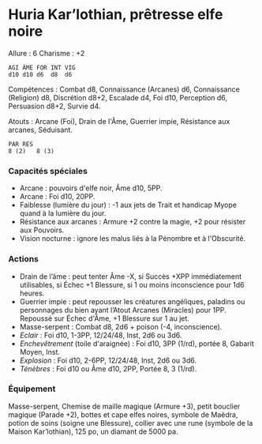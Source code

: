 # Huria Kar’lothian, prêtresse elfe noire

Allure : 6
Charisme : +2

	AGI	ÂME	FOR	INT	VIG
	d10	d10	d6	d8	d6

Compétences : Combat d8, Connaissance (Arcanes) d6, Connaissance (Religion) d8, Discrétion d8+2, Escalade d4, Foi d10, Perception d6, Persuasion d8+2, Survie d4.

Atouts : Arcane (Foi), Drain de l'Âme, Guerrier impie, Résistance aux arcanes, Séduisant.

	PAR	RES
	8 (2)	8 (3)

### Capacités spéciales
- Arcane : pouvoirs d'elfe noir, Âme d10, 5PP.
- Arcane : Foi d10, 20PP.
- Faiblesse (lumière du jour) : -1 aux jets de Trait et handicap Myope quand à la lumière du jour.
- Résistance aux arcanes : Armure +2 contre la magie, +2 pour résister aux Pouvoirs.
- Vision nocturne : ignore les malus liés à la Pénombre et à l'Obscurité.

### Actions
- Drain de l’âme : peut tenter Âme -X, si Succès +XPP immédiatement utilisables, si Échec +1 Blessure, si 1 ou moins inconscience pour 1d6 heures.
- Guerrier impie : peut repousser les créatures angéliques, paladins ou personnages du bien ayant l’Atout Arcanes (Miracles) pour 1PP. Repoussé sur Échec d'Âme, +1 Blessure sur 1 au jet.
- Masse-serpent : Combat d8, 2d6 + poison (-4, inconscience).
- _Eclair_ : Foi d10, 1-3PP, 12/24/48, Inst, 2d6 ou 3d6.
- _Enchevêtrement_ (toile d'araignée) : Foi d10, 3PP (1/rd), portée 8, Gabarit Moyen, Inst.
- _Explosion_ : Foi d10, 2-6PP, 12/24/48, Inst, 2d6 ou 3d6.
- _Ténèbres_ : Foi d10 ou Âme d10, 2PP, Portée 8, 3 (1/rd).

### Équipement
Masse-serpent, Chemise de maille magique (Armure +3), petit bouclier magique (Parade +2), bottes et cape elfes noires, symbole de Maëdra, potion de soins (soigne une Blessure), collier avec une rune (symbole de la Maison Kar’lothian), 125 po, un diamant de 5000 pa.
